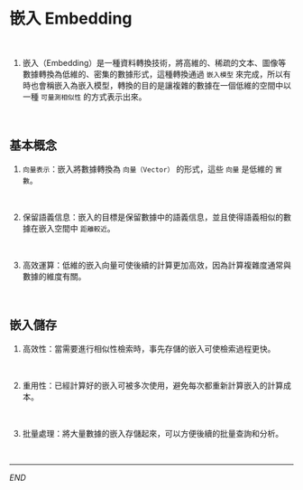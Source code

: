# 嵌入 Embedding

<br>

1. 嵌入（Embedding）是一種資料轉換技術，將高維的、稀疏的文本、圖像等數據轉換為低維的、密集的數據形式，這種轉換通過 `嵌入模型` 來完成，所以有時也會稱嵌入為嵌入模型，轉換的目的是讓複雜的數據在一個低維的空間中以一種 `可量測相似性` 的方式表示出來。

<br>

## 基本概念

1. `向量表示`：嵌入將數據轉換為 `向量（Vector）` 的形式，這些 `向量` 是低維的 `實數`。

<br>

2. 保留語義信息：嵌入的目標是保留數據中的語義信息，並且使得語義相似的數據在嵌入空間中 `距離較近`。

<br>

3. 高效運算：低維的嵌入向量可使後續的計算更加高效，因為計算複雜度通常與數據的維度有關。

<br>

## 嵌入儲存

1. 高效性：當需要進行相似性檢索時，事先存儲的嵌入可使檢索過程更快。

<br>

2. 重用性：已經計算好的嵌入可被多次使用，避免每次都重新計算嵌入的計算成本。

<br>

3. 批量處理：將大量數據的嵌入存儲起來，可以方便後續的批量查詢和分析。

<br>

___

_END_